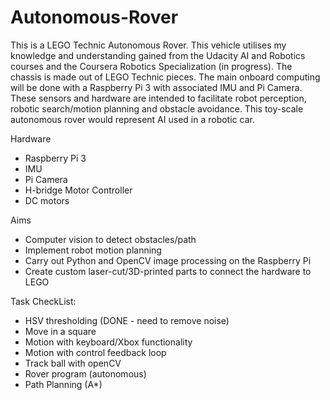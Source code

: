 # Autonomous-Rover
This is a LEGO Technic Autonomous Rover. This vehicle utilises my knowledge and understanding gained from the Udacity AI and Robotics courses and the Coursera Robotics Specialization (in progress). The chassis is made out of LEGO Technic pieces. The main onboard computing will be done with a Raspberry Pi 3 with associated IMU and Pi Camera. These sensors and hardware are intended to facilitate robot perception, robotic search/motion planning and obstacle avoidance. This toy-scale autonomous rover would represent AI used in a robotic car.

Hardware
- Raspberry Pi 3
- IMU
- Pi Camera
- H-bridge Motor Controller
- DC motors

Aims
- Computer vision to detect obstacles/path
- Implement robot motion planning
- Carry out Python and OpenCV image processing on the Raspberry Pi
- Create custom laser-cut/3D-printed parts to connect the hardware to LEGO

Task CheckList:
- HSV thresholding (DONE - need to remove noise)
- Move in a square
- Motion with keyboard/Xbox functionality
- Motion with control feedback loop
- Track ball with openCV
- Rover program (autonomous)
- Path Planning (A*)
